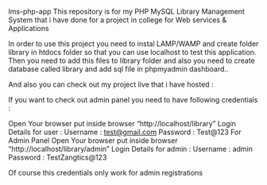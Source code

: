lms-php-app
This repository is for my PHP MySQL Library Management System that i have done for a project in college for Web services & Applications


In order to use this project you need to instal LAMP/WAMP and create folder library in htdocs folder so that you can use localhost to test this application. Then you need to add this files to library folder and also you need to create database called library and add sql file in phpmyadmin dashboard..

And also you can check out my project live that i have hosted :


If you want to check out admin panel you need to have following credentials :

Open Your browser put inside browser “http://localhost/library”
Login Details for user :
Username : test@gmail.com
Password : Test@123
For Admin Panel
Open Your browser put inside browser “http://localhost/library/admin”
Login Details for admin :
Username : admin
Password : TestZangtics@123

Of course this credentials only work for admin registrations


